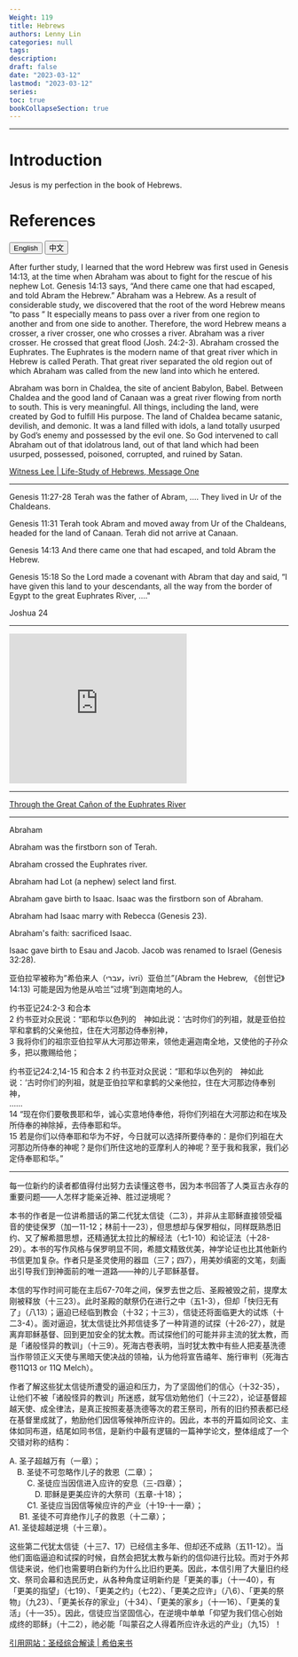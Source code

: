 ```yaml
---
Weight: 119
title: Hebrews
authors: Lenny Lin
categories: null
tags: 
description: 
draft: false
date: "2023-03-12"
lastmod: "2023-03-12"
series:
toc: true
bookCollapseSection: true
---
```



<!--more-->

---

# Introduction
Jesus is my perfection in the book of Hebrews.


# References

<!-- Tab links -->
<div class="tab">
  <button class="tablinks active" onclick="tablabel(event, 'english')">English</button>
  <button class="tablinks" onclick="tablabel(event, 'chinese')">中文</button>
  
</div>

<!-- Tab content -->
<div id="english" class="tabcontent" style="display:block">


After further study, I learned that the word Hebrew was first used in Genesis 14:13, at the time when Abraham was about to fight for the rescue of his nephew Lot. Genesis 14:13 says, “And there came one that had escaped, and told Abram the Hebrew.” Abraham was a Hebrew. As a result of considerable study, we discovered that the root of the word Hebrew means “to pass ” It especially means to pass over a river from one region to another and from one side to another. Therefore, the word Hebrew means a crosser, a river crosser, one who crosses a river. Abraham was a river crosser. He crossed that great flood (Josh. 24:2-3). Abraham crossed the Euphrates. The Euphrates is the modern name of that great river which in Hebrew is called Perath. That great river separated the old region out of which Abraham was called from the new land into which he entered. 

Abraham was born in Chaldea, the site of ancient Babylon, Babel. Between Chaldea and the good land of Canaan was a great river flowing from north to south. This is very meaningful. All things, including the land, were created by God to fulfill His purpose. The land of Chaldea became satanic, devilish, and demonic. It was a land filled with idols, a land totally usurped by God’s enemy and possessed by the evil one. So God intervened to call Abraham out of that idolatrous land, out of that land which had been usurped, possessed, poisoned, corrupted, and ruined by Satan.

<a href = "https://www.ministrybooks.org/display/index.php?ent=TSB&id=659" target="_blank" rel="noopener noreferrer">Witness Lee | Life-Study of Hebrews, Message One</a>

---

Genesis 11:27-28 Terah was the father of Abram, .... They lived in Ur of the Chaldeans.  

Genesis 11:31 Terah took Abram and moved away from Ur of the Chaldeans, headed for the land of Canaan.  Terah did not arrive at Canaan.  

Genesis 14:13 And there came one that had escaped, and told Abram the Hebrew.  

Genesis 15:18 So the Lord made a covenant with Abram that day and said, “I have given this land to your descendants, all the way from the border of Egypt to the great Euphrates River, ...." 

Joshua 24

---
<iframe width="320" height ="270"  src="https://www.youtube.com/embed/L8fyCD0yZaA" title="Euphrates 2015" frameborder="0" allow="accelerometer; autoplay; clipboard-write; encrypted-media; gyroscope; picture-in-picture; web-share" allowfullscreen></iframe>


---

<a href = "https://sci-hub.se/10.2307/1775471" target="_blank" rel="noopener noreferrer">Through the Great Cañon of the Euphrates River</a>


---

Abraham  

Abraham was the firstborn son of Terah.  

Abraham crossed the Euphrates river.  

Abraham had Lot (a nephew) select land first.  

Abraham gave birth to Isaac.  Isaac was the firstborn son of Abraham.  

Abraham had Isaac marry with Rebecca (Genesis 23).  

Abraham's faith: sacrificed Isaac.  

Isaac gave birth to Esau and Jacob.  Jacob was renamed to Israel (Genesis 32:28).


</div>

<div id="chinese" class="tabcontent">


亚伯拉罕被称为”希伯来人（עברי，ivri）亚伯兰”(Abram the Hebrew, 《创世记》14:13) 可能是因为他是从哈兰”过境”到迦南地的人。  

‪约书亚记‬24:2-3 和合本  
2 约书亚对众民说：“耶和华以色列的　神如此说：‘古时你们的列祖，就是亚伯拉罕和拿鹤的父亲他拉，住在大河那边侍奉别神，   
3 我将你们的祖宗亚伯拉罕从大河那边带来，领他走遍迦南全地，又使他的子孙众多，把以撒赐给他；


‪约书亚记‬24:2,14-15 和合本
2 约书亚对众民说：“耶和华以色列的　神如此说：‘古时你们的列祖，就是亚伯拉罕和拿鹤的父亲他拉，住在大河那边侍奉别神，    
……  
14 “现在你们要敬畏耶和华，诚心实意地侍奉他，将你们列祖在大河那边和在埃及所侍奉的神除掉，去侍奉耶和华。   
15 若是你们以侍奉耶和华为不好，今日就可以选择所要侍奉的：是你们列祖在大河那边所侍奉的神呢？是你们所住这地的亚摩利人的神呢？至于我和我家，我们必定侍奉耶和华。”

---

每一位新约的读者都值得付出努力去读懂这卷书，因为本书回答了人类亘古永存的重要问题——人怎样才能亲近神、胜过逆境呢？  

本书的作者是一位讲希腊话的第二代犹太信徒（二3），并非从主耶稣直接领受福音的使徒保罗（加一11-12；林前十一23），但思想却与保罗相似，同样既熟悉旧约、又了解希腊思想，还精通犹太拉比的解经法（七1-10）和论证法（十28-29）。本书的写作风格与保罗明显不同，希腊文精致优美，神学论证也比其他新约书信更加复杂。作者只是圣灵使用的器皿（三7；四7），用美妙缜密的文笔，刻画出引导我们到神面前的唯一道路——神的儿子耶稣基督。  

本信的写作时间可能在主后67-70年之间，保罗去世之后、圣殿被毁之前，提摩太刚被释放（十三23）。此时圣殿的献祭仍在进行之中（五1-3），但却「快归无有了」（八13）；逼迫已经临到教会（十32；十三3），信徒还将面临更大的试炼（十二3-4）。面对逼迫，犹太信徒比外邦信徒多了一种背道的试探（十26-27），就是离弃耶稣基督、回到更加安全的犹太教。而试探他们的可能并非主流的犹太教，而是「诸般怪异的教训」（十三9）。死海古卷表明，当时犹太教中有些人把麦基洗德当作带领正义天使与黑暗天使决战的领袖，认为他将宣告禧年、施行审判（死海古卷11Q13 or 11Q Melch）。  

作者了解这些犹太信徒所遭受的逼迫和压力，为了坚固他们的信心（十32-35），让他们不被「诸般怪异的教训」所迷惑，就写信劝勉他们（十三22），论证基督超越天使、成全律法，是真正按照麦基洗德等次的君王祭司，所有的旧约预表都已经在基督里成就了，勉励他们因信等候神所应许的。因此，本书的开篇如同论文、主体如同布道，结尾如同书信，是新约中最有逻辑的一篇神学论文，整体组成了一个交错对称的结构：

A. 圣子超越万有（一章）；  
&emsp;B. 圣徒不可忽略作儿子的救恩（二章）；  
&emsp;&emsp;  C. 圣徒应当因信进入应许的安息（三-四章）；  
&emsp;&emsp;&emsp;   D. 耶稣是更美应许的大祭司（五章-十18）；  
&emsp;&emsp;  C1. 圣徒应当因信等候应许的产业（十19-十一章）；  
&emsp; B1. 圣徒不可弃绝作儿子的救恩（十二章）；  
A1. 圣徒超越逆境（十三章）。

这些第二代犹太信徒（十三7、17）已经信主多年、但却还不成熟（五11-12）。当他们面临逼迫和试探的时候，自然会把犹太教与新约的信仰进行比较。而对于外邦信徒来说，他们也需要明白新约为什么比旧约更美。因此，本信引用了大量旧约经文、祭司会幕和选民历史，从各种角度证明新约是「更美的事」（十一40），有「更美的指望」（七19）、「更美之约」（七22）、「更美之应许」（八6）、「更美的祭物」（九23）、「更美长存的家业」（十34）、「更美的家乡」（十一16）、「更美的复活」（十一35）。因此，信徒应当坚固信心，在逆境中单单「仰望为我们信心创始成终的耶稣」（十二2），祂必能「叫蒙召之人得着所应许永远的产业」（九15）！  

<a href = "https://cmcbiblereading.com/2014/12/17/%e5%b8%8c%e4%bc%af%e6%9d%a5%e4%b9%a6%e7%ac%ac1%e7%ab%a0%e9%80%90%e8%8a%82%e6%b3%a8%e8%a7%a3%e3%80%81%e7%a5%b7%e8%af%bb/" target="_blank" rel="noopener noreferrer">引用网站：圣经综合解读 | 希伯来书</a>
</div>